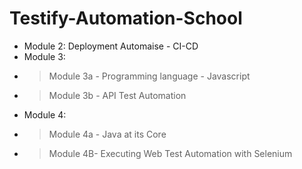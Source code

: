 # Testify-Automation-School

- Module 2: Deployment Automaise - CI-CD
- Module 3: 
- >Module 3a - Programming language - Javascript
- >Module 3b - API Test Automation
- Module 4: 
- >Module 4a - Java at its Core
- > Module 4B- Executing Web Test Automation with Selenium
